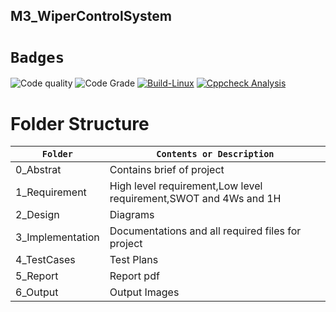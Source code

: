 ## M3_WiperControlSystem

# `Badges`
![Code quality](https://api.codiga.io/project/33353/score/svg)
![Code Grade](https://api.codiga.io/project/33353/status/svg)
[![Build-Linux](https://github.com/vatsal26/M3_WiperControlSystem/actions/workflows/Build%20on%20Linux.yml/badge.svg)](https://github.com/vatsal26/M3_WiperControlSystem/actions/workflows/Build%20on%20Linux.yml)
[![Cppcheck Analysis](https://github.com/vatsal26/M3_WiperControlSystem/actions/workflows/c-cpp.yml/badge.svg)](https://github.com/vatsal26/M3_WiperControlSystem/actions/workflows/c-cpp.yml)

# Folder Structure
|`Folder`|`Contents or Description`|
|------|--------|
|0_Abstrat|Contains brief of project|
|1_Requirement|High level requirement,Low level requirement,SWOT and 4Ws and 1H|
|2_Design|Diagrams|
|3_Implementation|Documentations and all required files for project|
|4_TestCases|Test Plans|
|5_Report|Report pdf|
|6_Output|Output Images|
